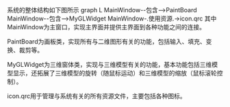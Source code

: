 系统的整体结构如下图所示
graph L
MainWindow--包含-->PaintBoard
MainWindow--包含-->MyGLWidget
MainWindow-.使用资源.->icon.qrc
其中MainWindow为主窗口，实现主界面并提供主界面到各种功能之间的连接。

PaintBoard为画板类，实现所有与二维图形有关的功能，包括输入、填充、变换、裁剪等。

MyGLWidget为三维窗体类，实现与三维模型有关的功能，基本功能包括三维模型显示，还拓展了三维模型的旋转（随鼠标运动）和三维模型的缩放（鼠标滚轮控制）。

icon.qrc用于管理与系统有关的所有资源文件，主要包括各种图标。
